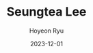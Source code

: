 ---
layout: personal_info
author: Hoyeon Ryu
title: Seungtea Lee
date: 2023-12-01

params:
    position:  "Alumni"
    job_title: "Researcher"
    # telephone: +82-10-8945-8939
    # email:     su8939@skku.edu

    # profile_image: "profile.jpg"

    interests: [
        'Memory Systems'
    ]

    enable_sections:
        enable_experiences:   false
        enable_awards_honors: false
        enable_activities:    false

    experiences:

    awards_honor:

    activities:
---